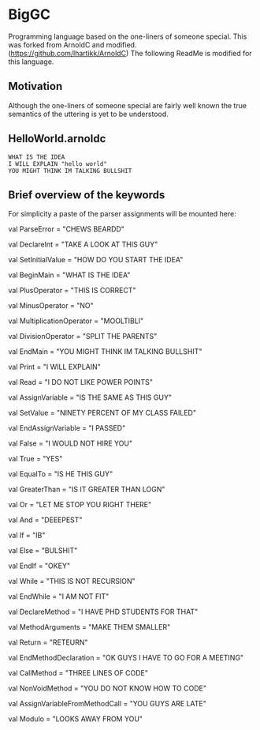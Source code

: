 # BigGC

Programming language based on the one-liners of someone special. This was forked from ArnoldC and modified. (https://github.com/lhartikk/ArnoldC)
The following ReadMe is modified for this language.

## Motivation

Although the one-liners of someone special are fairly well known the true semantics of the uttering is yet to be understood.

## HelloWorld.arnoldc

	WHAT IS THE IDEA
	I WILL EXPLAIN "hello world"
	YOU MIGHT THINK IM TALKING BULLSHIT

## Brief overview of the keywords
For simplicity a paste of the parser assignments will be mounted here:

  val ParseError = "CHEWS BEARDD"

  val DeclareInt = "TAKE A LOOK AT THIS GUY"
  
  val SetInitialValue = "HOW DO YOU START THE IDEA"
  
  val BeginMain = "WHAT IS THE IDEA"
  
  val PlusOperator = "THIS IS CORRECT"
  
  val MinusOperator = "NO"
  
  val MultiplicationOperator = "MOOLTIBLI"
  
  val DivisionOperator = "SPLIT THE PARENTS"
  
  val EndMain = "YOU MIGHT THINK IM TALKING BULLSHIT"
  
  val Print = "I WILL EXPLAIN"
  
  val Read = "I DO NOT LIKE POWER POINTS"
  
  val AssignVariable = "IS THE SAME AS THIS GUY"
  
  val SetValue = "NINETY PERCENT OF MY CLASS FAILED"
  
  val EndAssignVariable = "I PASSED"
  
  val False = "I WOULD NOT HIRE YOU"
  
  val True = "YES"
  
  val EqualTo = "IS HE THIS GUY"
  
  val GreaterThan = "IS IT GREATER THAN LOGN"
  
  val Or = "LET ME STOP YOU RIGHT THERE"
  
  val And = "DEEEPEST"
  
  val If = "IB"
  
  val Else = "BULSHIT"
  
  val EndIf = "OKEY"
  
  val While = "THIS IS NOT RECURSION"
  
  val EndWhile = "I AM NOT FIT"
  
  val DeclareMethod = "I HAVE PHD STUDENTS FOR THAT"
  
  val MethodArguments = "MAKE THEM SMALLER"
  
  val Return = "RETEURN"
  
  val EndMethodDeclaration = "OK GUYS I HAVE TO GO FOR A MEETING"
  
  val CallMethod = "THREE LINES OF CODE"
  
  val NonVoidMethod = "YOU DO NOT KNOW HOW TO CODE"
  
  val AssignVariableFromMethodCall = "YOU GUYS ARE LATE"
  
  val Modulo = "LOOKS AWAY FROM YOU"



